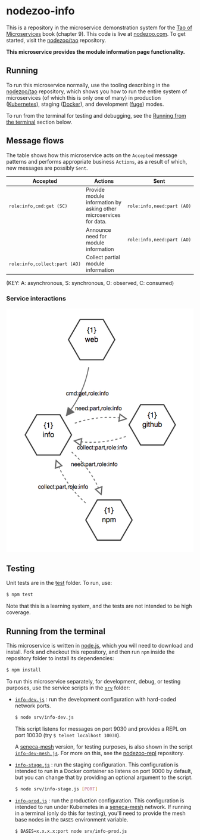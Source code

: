 # nodezoo-info

This is a repository in the microservice demonstration system for
the [Tao of Microservices](//bit.ly/rmtaomicro) book (chapter 9). This
code is live at [nodezoo.com](http://nodezoo.com). To get started,
visit the [nodezoo/tao](//github.com/nodezoo/tao) repository.

__This microservice provides the module information page functionality.__


## Running

To run this microservice normally, use the tooling describing in
the [nodezoo/tao](//github.com//nodezoo/tao) repository, which shows you how to run
the entire system of microservices (of which this is only one of many) in
production ([Kubernetes](//kubernetes.io)), staging
([Docker](//docker.com)), and development
([fuge](//github.com/apparatus/fuge)) modes.

To run from the terminal for testing and debugging, see
the [Running from the terminal](#running-from-the-terminal) section
below.


## Message flows

The table shows how this microservice acts on the `Accepted` message
patterns and performs appropriate business `Actions`, as a result of
which, new messages are possibly `Sent`.

|Accepted |Actions |Sent
|--|--|--
|`role:info,cmd:get (SC)` |Provide module information by asking other microservices for data. |`role:info,need:part (AO)`
||Announce need for module information|`role:info,need:part (AO)` 
|`role:info,collect:part (AO)` |Collect partial module information|

(KEY: A: asynchronous, S: synchronous, O: observed, C: consumed)

### Service interactions

![info](info.png?raw=true "suggest")


## Testing

Unit tests are in the [test](test) folder. To run, use:

```sh
$ npm test
```

Note that this is a learning system, and the tests are not intended to
be high coverage.


## Running from the terminal

This microservice is written in [node.js](//nodejs.org), which you
will need to download and install. Fork and checkout this repository,
and then run `npm` inside the repository folder to install its dependencies:

```sh
$ npm install
```

To run this microservice separately, for development, debug, or
testing purposes, use the service scripts in the [`srv`](srv) folder:

* [`info-dev.js`](srv/info-dev.js) : run the development configuration 
  with hard-coded network ports.

  ```sh
  $ node srv/info-dev.js
  ```

  This script listens for messages on port 9030 and provides a REPL on
  port 10030 (try `$ telnet localhost 10030`).

  A [seneca-mesh](//github.com/senecajs/seneca-mesh) version, for
  testing purposes, is also shown in the
  script [`info-dev-mesh.js`](srv/info-dev-mesh.js). For more on
  this, see the [nodezoo-repl](//github.com/nodezoo/nodezoo-repl)
  repository.

* [`info-stage.js`](srv/info-stage.js) : run the staging
  configuration. This configuration is intended to run in a Docker
  container so listens on port 9000 by default, but you can change
  that by providing an optional argument to the script.

  ```sh
  $ node srv/info-stage.js [PORT]
  ```

* [`info-prod.js`](srv/info-prod.js) : run the production
  configuration. This configuration is intended to run under
  Kubernetes in a [seneca-mesh](//github.com/senecajs/seneca-mesh)
  network. If running in a terminal (only do this for testing), you'll
  need to provide the mesh base nodes in the `BASES` environment
  variable.

  ```sh
  $ BASES=x.x.x.x:port node srv/info-prod.js
  ```
